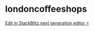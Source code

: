 # londoncoffeeshops

[Edit in StackBlitz next generation editor ⚡️](https://stackblitz.com/~/github.com/digitalrebel85/londoncoffeeshops)